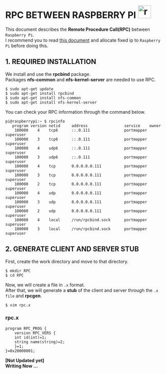 # RPC BETWEEN RASPBERRY PI <a href="https://emoji.gg/emoji/1348_raspberrypi"><img src="https://cdn3.emoji.gg/emojis/1348_raspberrypi.png" width="40px" height="40px" alt="raspberrypi"></a>
This document describes the **Remote Procedure Call(RPC)** between `Raspberry Pi`.  
I recommend you to read [this document](https://github.com/Jiseoup/rpi_fixed_ip) and allocate fixed ip to `Raspberry Pi` before doing this.

## 1. REQUIRED INSTALLATION
We install and use the **rpcbind** package.  
Packages **nfs-common** and **nfs-kernel-server** are needed to use RPC.
```console
$ sudo apt-get update
$ sudo apt-get install rpcbind
$ sudo apt-get install nfs-common
$ sudo apt-get install nfs-kernel-server
```

You can check your RPC information through the command below.
```console
pi@raspberrypi:~ $ rpcinfo
   program version netid     address                service    owner
    100000    4    tcp6      ::.0.111               portmapper superuser
    100000    3    tcp6      ::.0.111               portmapper superuser
    100000    4    udp6      ::.0.111               portmapper superuser
    100000    3    udp6      ::.0.111               portmapper superuser
    100000    4    tcp       0.0.0.0.0.111          portmapper superuser
    100000    3    tcp       0.0.0.0.0.111          portmapper superuser
    100000    2    tcp       0.0.0.0.0.111          portmapper superuser
    100000    4    udp       0.0.0.0.0.111          portmapper superuser
    100000    3    udp       0.0.0.0.0.111          portmapper superuser
    100000    2    udp       0.0.0.0.0.111          portmapper superuser
    100000    4    local     /run/rpcbind.sock      portmapper superuser
    100000    3    local     /run/rpcbind.sock      portmapper superuser
```

## 2. GENERATE CLIENT AND SERVER STUB
First, create the work directory and move to that directory.
```console
$ mkdir RPC
$ cd RPC
```
Now, we will create a file in `.x` format.  
After that, we will generate a **stub** of the client and server through the `.x file` and **rpcgen**.
```console
$ vim rpc.x
```
### rpc.x
```xdr
program RPC_PROG {
    version RPC_VERS {
	int id(int)=1;
	string name(string)=2;
    }=1;
}=0x20000001;
```

**[Not Updated yet]**  
**Writing Now ...**
